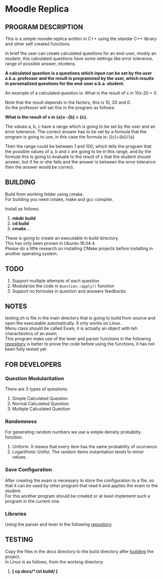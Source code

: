 # Moodle Replica

## PROGRAM DESCRIPTION
This is a simple moodle replica written in C++ using the standar C++ library and other self created functions.   

In brief the user can create calculated questions for an end-user, mostly an student, this calculated questions have some settings like error tolerance, range of possible answer, etcetera.    

**A calculated question is a questions which input can be set by the user a.k.a. professor and the result is programmed by the user, which results in personalized questions for the end-user a.k.a. student.**

An example of a calculated question is: 
What is the result of x in 10x-20 = 0.  

Note that the result depends in the factors, this is 10, 20 and 0.  
So the professor will set this in the program as follows:  

**What is the result of x in {a}x -{b} = {c}.**

The values a, b, c have a range which is going to be set by the user and an error tolerance. The correct answer has to be set by a formula that the program is going to use, in this case the formula is:
({c}+{b})/{a}   

Then the range could be between 1 and 100; which tells the program that the possible values of a, b and c are going to be in this range, and by the formula this is going to evaluate to the result of x that the student should answer, but if he or she fails and the answer is between the error tolerance then the answer would be correct.  

## BUILDING
Build from working folder using cmake.  
For building you need cmake, make and gcc compiler.  

Install as follows:
1. **mkdir build**
2. **cd build**
3. **cmake ..**

These is going to create an executable in build directory.  
This has only been proven in Ubuntu 18.04.4.  
Please do a little research on installing CMake projects before installing in another operating system.  

## TODO
1. Support multiple attempts of each question
2. Modularize the code in ```Question::apply()``` function
3. Support no formulas in question and answers feedbacks

## NOTES
testing.sh is file in the main directory that is going to build from source and open the executable automatically. It only works on Linux.  
Menu class should be called Exam, it is actually an object with teh characteistics of an exam.  
This program make use of the lexer and parser functions in the following [repository](https://github.com/Uriegas/Lexer-Parser-in-Cpp) is better to prove the code before using the functions, it has not been fully tested yet.  

## FOR DEVELOPERS   
### Question Modularitation
There are 3 types of questions:  
1. Simple Calculated Question
2. Normal Calculated Question
3. Multiple Calculated Question

### Randomness
For generating random numbers we use a simple density probabilty function.  
1. Uniform. It means that every item has the same probability of ocurrance.
2. Logarithmic Unifor. The random items instantiation tends to minor values.

### Save Configuration
After creating the exam is necessary to store the configuration to a file, so that it can be used by other program that read it and applies the exam to the student.    
For this another program should be created or at least implement such a program in the current one.

### Libraries
Using the parser and lexer in the following [repository](https://github.com/Uriegas/Lexer-Parser-in-Cpp).  

## TESTING   
Copy the files in the docs directory to the build directory after [building](###BUILDING) the project.  
In Linux is as follows, from the working directory:
1. **[ cp docs/*.txt build/ ]**